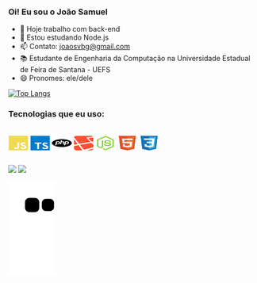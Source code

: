 ### Oi! Eu sou o João Samuel

- 🔭 Hoje trabalho com back-end
- 🌱 Estou estudando Node.js
- 📫 Contato: joaosvbg@gmail.com
- 📚 Estudante de Engenharia da Computação na Universidade Estadual de Feira de Santana - UEFS
- 😄 Pronomes: ele/dele


[![Top Langs](https://github-readme-stats.vercel.app/api/top-langs/?username=JoaoSamuel11&layout=compact&theme=radical)](https://github.com/JoaoSamuel11/github-readme-stats)

### Tecnologias que eu uso:

<div style="display: inline_block"><br>
  <img align="center" alt="Ped-Js" height="30" width="40" src="https://raw.githubusercontent.com/devicons/devicon/master/icons/javascript/javascript-plain.svg">
  <img align="center" alt="Ped-Ts" height="30" width="40" src="https://raw.githubusercontent.com/devicons/devicon/master/icons/typescript/typescript-plain.svg">
  <img align="center" alt="Ped-CSS" height="30" width="40" src="https://raw.githubusercontent.com/devicons/devicon/master/icons/php/php-plain.svg">
  <img align="center" alt="Ped-CSS" height="30" width="40" src="https://raw.githubusercontent.com/devicons/devicon/master/icons/laravel/laravel-plain.svg">
  <img align="center" alt="Ped-CSS" height="30" width="40" src="https://raw.githubusercontent.com/devicons/devicon/master/icons/nodejs/nodejs-plain.svg">
  <img align="center" alt="Ped-HTML" height="30" width="40" src="https://raw.githubusercontent.com/devicons/devicon/master/icons/html5/html5-original.svg">
  <img align="center" alt="Ped-CSS" height="30" width="40" src="https://raw.githubusercontent.com/devicons/devicon/master/icons/css3/css3-original.svg">
  </div>
  
  ##
  
  <div> 
  <a href="https://instagram.com/joao__samuel" target="_blank"><img src="https://img.shields.io/badge/-Instagram-%23E4405F?style=for-the-badge&logo=instagram&logoColor=white" target="_blank"></a>
 <a href="https://www.linkedin.com/in/jo%C3%A3o-samuel-vilas-boas-g%C3%B3es-1b909a216/" target="_blank"><img src="https://img.shields.io/badge/-LinkedIn-%230077B5?style=for-the-badge&logo=Linkedin&logoColor=white" target="_blank"></a>
 
  ![Snake animation](https://github.com/rafaballerini/rafaballerini/blob/output/github-contribution-grid-snake.svg)
 
</div>
